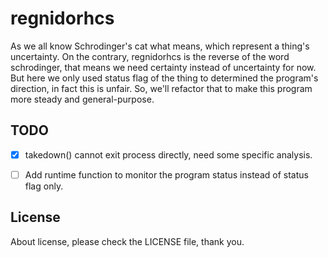 # regnidorhcs

As we all know Schrodinger's cat what means, which represent a thing's uncertainty. On the contrary, regnidorhcs is the reverse of the word schrodinger, that means we need certainty instead of uncertainty for now. But here we only used status flag of the thing to determined the program's direction, in fact this is unfair. So, we'll refactor that to make this program more steady and general-purpose.


## TODO

- [x] takedown() cannot exit process directly, need some specific analysis.
- [ ] Add runtime function to monitor the program status instead of status flag only.


## License

About license, please check the LICENSE file, thank you.

